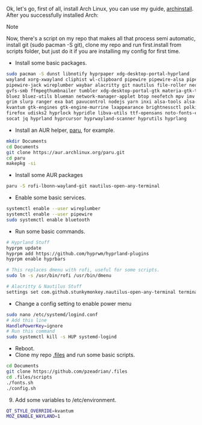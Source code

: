 Ok, let's go, first of all, install Arch Linux, you can use my guide, [archinstall](https://github.com/pzeadrian/archinstall). 
After you successfully installed Arch:

> [!NOTE]
> Now, there's a script on my repo that makes all that process semi automatic, 
> install git (sudo pacman -S git), clone my repo and run first.install from
> scripts folder, but just do it if you are installing my config for first time.

- Install some basic packages.
```sh
sudo pacman -S dunst libnotify hyprpaper xdg-desktop-portal-hyprland 
wayland xorg-xwayland cliphist wl-clipboard pipewire pipewire-alsa pipewire-pulse 
pipewire-jack wireplumber waybar alacritty git nautilus file-roller neovim 
gvfs-smb ffmpegthumbnailer tumbler xdg-desktop-portal-gtk materia-gtk-theme kvantum-theme-materia papirus-icon-theme
bluez bluez-utils blueman network-manager-applet btop neofetch mpv imv gnome-keyring
grim slurp ranger exa bat pavucontrol nodejs yarn inxi alsa-tools alsa-utils 
kvantum gtk-engines gtk-engine-murrine lxappearance brightnessctl polkit-gnome xorg-xhost
firefox udisks2 hyprlock hypridle libva-utils ttf-opensans noto-fonts-emoji gammastep
socat jq hyprland hyprcursor hyprwayland-scanner hyprutils hyprlang
```

- Install an AUR helper, [paru](https://github.com/Morganamilo/paru), for example.
```sh
mkdir Documents
cd Documents
git clone https://aur.archlinux.org/paru.git
cd paru
makepkg -si
```

- Install some AUR packages
```sh
paru -S rofi-lbonn-wayland-git nautilus-open-any-terminal
```

- Enable some basic services.
```sh
systemctl enable --user wireplumber
systemctl enable --user pipewire
sudo systemctl enable bluetooth
```

- Run some basic commands.
```sh
# Hyprland Stuff
hyprpm update
hyprpm add https://github.com/hyprwm/hyprland-plugins
hyprpm enable hyprbars

# This replaces dmenu with rofi, useful for some scripts.
sudo ln -s /usr/bin/rofi /usr/bin/dmenu

# Alacritty & Nautilus Stuff
settings set com.github.stunkymonkey.nautilus-open-any-terminal terminal alacritty
```

- Change a config setting to enable power menu
```sh
sudo nano /etc/systemd/logind.conf
# Add this line
HandlePowerKey=ignore
# Run this command
sudo systemctl kill -s HUP systemd-logind
```

- Reboot.
- Clone my repo [.files](https://github.com/pzeadrian/.files) and run some basic scripts.
```sh
cd Documents
git clone https://github.com/pzeadrian/.files
cd .files/scripts
./fonts.sh
./config.sh
```

9. Add some variables to /etc/environment.
```sh
QT_STYLE_OVERRIDE=kvantum
MOZ_ENABLE_WAYLAND=1
```
